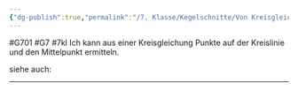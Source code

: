 ```yaml
---
{"dg-publish":true,"permalink":"/7. Klasse/Kegelschnitte/Von Kreisgleichung zu Punkten/"}
---
```


#G701 #G7 #7kl
Ich kann aus einer Kreisgleichung Punkte auf der Kreislinie und den Mittelpunkt ermitteln.

siehe auch:
___
